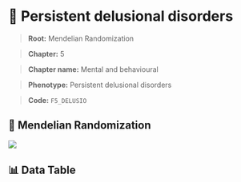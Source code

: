 # 🧪 Persistent delusional disorders

> **Root:** Mendelian Randomization

> **Chapter:** 5  

> **Chapter name:** Mental and behavioural

> **Phenotype:** Persistent delusional disorders  

> **Code:** `F5_DELUSIO`

## 🧬 Mendelian Randomization  

<img src="/MR/Figures/Forward/F5_DELUSIO.png"/>

## 📊 Data Table

<CsvTableMRF src="/public/MR/Data/Forward/F5_DELUSIO.csv"/>
